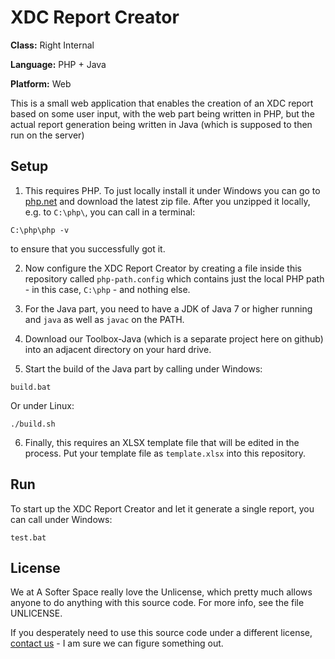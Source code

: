 # XDC Report Creator

**Class:** Right Internal

**Language:** PHP + Java

**Platform:** Web

This is a small web application that enables the creation of an XDC report based on some user input, with the web part being written in PHP, but the actual report generation being written in Java (which is supposed to then run on the server)

## Setup

1. This requires PHP.
To just locally install it under Windows you can go to [php.net](https://windows.php.net/download) and download the latest zip file. After you unzipped it locally, e.g. to `C:\php\`, you can call in a terminal:
```
C:\php\php -v
```
to ensure that you successfully got it.

2. Now configure the XDC Report Creator by creating a file inside this repository called `php-path.config` which contains just the local PHP path - in this case, `C:\php` - and nothing else.

3. For the Java part, you need to have a JDK of Java 7 or higher running and `java` as well as `javac` on the PATH.

4. Download our Toolbox-Java (which is a separate project here on github) into an adjacent directory on your hard drive.

5. Start the build of the Java part by calling under Windows:

```
build.bat
```

Or under Linux:

```
./build.sh
```

6. Finally, this requires an XLSX template file that will be edited in the process. Put your template file as `template.xlsx` into this repository.

## Run

To start up the XDC Report Creator and let it generate a single report, you can call under Windows:

```
test.bat
```

## License

We at A Softer Space really love the Unlicense, which pretty much allows anyone to do anything with this source code.
For more info, see the file UNLICENSE.

If you desperately need to use this source code under a different license, [contact us](mailto:moya@asofterspace.com) - I am sure we can figure something out.